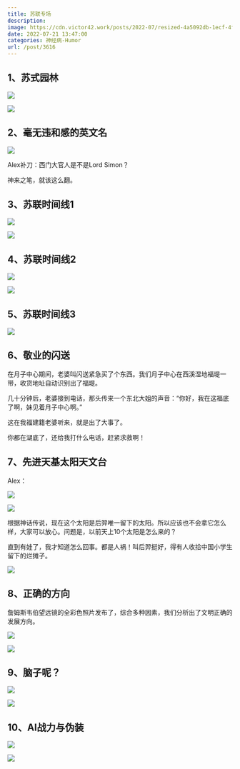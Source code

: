 ```yaml
---
title: 苏联专场
description: 
image: https://cdn.victor42.work/posts/2022-07/resized-4a5092db-1ecf-4f0f-b241-52b7f9544818.jpg
date: 2022-07-21 13:47:00
categories: 神经病-Humor
url: /post/3616
---
```


## 1、苏式园林

![](https://cdn.victor42.work/posts/2022-07/processed-84609aac-f95c-4774-ad62-67c0c6a89aba_9ded4c48-a511-4e40-b481-594d3777b002.jpg)

![](https://cdn.victor42.work/posts/2022-07/resized-e76b1ab4-436b-4f87-9be1-d01d5f6aff85.jpg)

## 2、毫无违和感的英文名

![](https://cdn.victor42.work/posts/2022-07/processed-66483f30-e9ce-407e-a3e7-7a63a2ce605a_abb4b1e8-4e11-4c57-b222-bb9c1930da45.jpg)

Alex补刀：西门大官人是不是Lord Simon？

神来之笔，就该这么翻。

## 3、苏联时间线1

![](https://cdn.victor42.work/posts/2022-07/resized-4a5092db-1ecf-4f0f-b241-52b7f9544818.jpg)

![](https://cdn.victor42.work/posts/2022-07/resized-77c5645a-ceb3-454a-bfd3-09edd3d13995.jpg)

## 4、苏联时间线2

![](https://cdn.victor42.work/posts/2022-07/resized-8af48bba-cc2f-4f3c-8159-3cd1847a5460.jpg)

![](https://cdn.victor42.work/posts/2022-07/resized-cc9fb892-e844-4bcb-bfe1-f79ed93dd71a.jpg)

## 5、苏联时间线3

![](https://cdn.victor42.work/posts/2022-07/resized-b7ebc8dd-8cd8-46c2-87f2-94ba7cb8281e.jpg)

## 6、敬业的闪送

在月子中心期间，老婆叫闪送紧急买了个东西。我们月子中心在西溪湿地福堤一带，收货地址自动识别出了福堤。

几十分钟后，老婆接到电话，那头传来一个东北大姐的声音：“你好，我在这福底了啊，妹见着月子中心啊。”

这在我福建籍老婆听来，就是出了大事了。

你都在湖底了，还给我打什么电话，赶紧求救啊！

## 7、先进天基太阳天文台

Alex：

![](https://cdn.victor42.work/posts/2022-07/resized-e1b9cdf5-b667-498a-ba69-c9d0ec5f0c37.jpg)

![](https://cdn.victor42.work/posts/2022-07/resized-a65d4b01-f249-4fa2-873b-384e9cdc4fd6.jpg)

根据神话传说，现在这个太阳是后羿唯一留下的太阳。所以应该也不会拿它怎么样，大家可以放心。问题是，以前天上10个太阳是怎么来的？

直到有娃了，我才知道怎么回事。都是人祸！叫后羿挺好，得有人收拾中国小学生留下的烂摊子。

![](https://cdn.victor42.work/posts/2022-07/resized-d39facc4-ac5d-4b3b-87e6-e20c327f873c.jpg)

## 8、正确的方向

詹姆斯韦伯望远镜的全彩色照片发布了，综合多种因素，我们分析出了文明正确的发展方向。

![](https://cdn.victor42.work/posts/2022-07/resized-899caf6d-6d64-4051-964b-ff0797293579.jpg)

![](https://cdn.victor42.work/posts/2022-07/resized-60ba4b3d-2e53-40d8-a4ad-31abbe169b4c.jpg)

## 9、脑子呢？

![](https://cdn.victor42.work/posts/2022-07/resized-d4a8b9a7-0adf-453a-9a92-2eb9cba1ed84.jpg)

![](https://cdn.victor42.work/posts/2022-07/resized-cbac9fe0-a101-45f0-abf0-c4773667e0d9.jpg)


## 10、AI战力与伪装

![](https://cdn.victor42.work/posts/2022-07/resized-b3515620-ab51-4c02-a1c2-34fc74fa57bb.jpg)

![](https://cdn.victor42.work/posts/2022-07/resized-dd68a9a1-63a2-48c5-a7c4-4255afd5b1a8.jpg)
